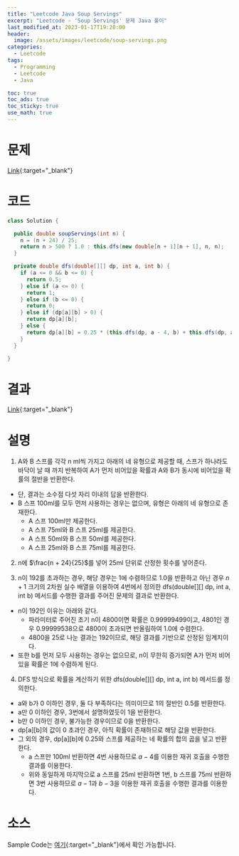 ```yaml
---
title: "Leetcode Java Soup Servings"
excerpt: "Leetcode - 'Soup Servings' 문제 Java 풀이"
last_modified_at: 2023-01-17T19:20:00
header:
  image: /assets/images/leetcode/soup-servings.png
categories:
  - Leetcode
tags:
  - Programming
  - Leetcode
  - Java

toc: true
toc_ads: true
toc_sticky: true
use_math: true
---
```

# 문제
[Link](https://leetcode.com/problems/soup-servings){:target="_blank"}

# 코드
```java
class Solution {

  public double soupServings(int n) {
    n = (n + 24) / 25;
    return n > 500 ? 1.0 : this.dfs(new double[n + 1][n + 1], n, n);
  }

  private double dfs(double[][] dp, int a, int b) {
    if (a <= 0 && b <= 0) {
      return 0.5;
    } else if (a <= 0) {
      return 1;
    } else if (b <= 0) {
      return 0;
    } else if (dp[a][b] > 0) {
      return dp[a][b];
    } else {
      return dp[a][b] = 0.25 * (this.dfs(dp, a - 4, b) + this.dfs(dp, a - 3, b - 1) + this.dfs(dp, a - 2, b - 2) + this.dfs(dp, a - 1, b - 3));
    }
  }

}
```

# 결과
[Link](https://leetcode.com/problems/soup-servings/submissions/879836198/){:target="_blank"}

# 설명
1. A와 B 스프를 각각 n ml씩 가지고 아래의 네 유형으로 제공할 때, 스프가 하나라도 바닥이 날 때 까지 반복하여 A가 먼저 비어있을 확률과 A와 B가 동시에 비어있을 확률의 절반을 반환한다.
- 단, 결과는 소수점 다섯 자리 이내의 답을 반환한다.
- B 스프 100ml를 모두 먼저 사용하는 경우는 없으며, 유형은 아래의 네 유형으로 존재한다.
  - A 스프 100ml만 제공한다.
  - A 스프 75ml와 B 스프 25ml를 제공한다.
  - A 스프 50ml와 B 스프 50ml를 제공한다.
  - A 스프 25ml와 B 스프 75ml를 제공한다.

2. n에 $\frac{n + 24}{25}$를 넣어 25ml 단위로 산정한 횟수를 넣어준다.

3. n이 192를 초과하는 경우, 해당 경우는 1에 수렴하므로 1.0을 반환하고 아닌 경우 $n + 1$ 크기의 2차원 실수 배열을 이용하여 4번에서 정의한 dfs(double[][] dp, int a, int b) 메서드를 수행한 결과를 주어진 문제의 결과로 반환한다.
- n이 192인 이유는 아래와 같다.
  - 파라미터로 주어진 초기 n이 4800이면 확률은 0.99999499이고, 4801인 경우 0.99999538으로 4800이 초과되면 반올림하여 1.0에 수렴한다.
  - 4800을 25로 나눈 결과는 192이므로, 해당 결과를 기반으로 산정된 임계치이다.
- 또한 b를 먼저 모두 사용하는 경우는 없으므로, n이 무한히 증가되면 A가 먼저 비어있을 확률은 1에 수렴하게 된다.

4. DFS 방식으로 확률을 계산하기 위한 dfs(double[][] dp, int a, int b) 메서드를 정의한다.
- a와 b가 0 이하인 경우, 둘 다 부족하다는 의미이므로 1의 절반인 0.5를 반환한다.
- a만 0 이하인 경우, 3번에서 설명하였듯이 1을 반환한다.
- b만 0 이하인 경우, 불가능한 경우이므로 0을 반환한다.
- dp[a][b]의 값이 0 초과인 경우, 아직 확률이 존재하므로 해당 값을 반환한다.
- 그 외의 경우, dp[a][b]에 0.25와 스프를 제공하는 네 확률의 합의 곱을 넣고 반환한다.
  - a 스프만 100ml 반환하면 4번 사용하므로 $a - 4$를 이용한 재귀 호출을 수행한 결과를 이용한다.
  - 위와 동일하게 마지막으로 a 스프를 25ml 반환하면 1번, b 스프를 75ml 반환하면 3번 사용하므로 $a - 1$과 $b - 3$을 이용한 재귀 호출을 수행한 결과를 이용한다.

# 소스
Sample Code는 [여기](https://github.com/GracefulSoul/leetcode/blob/master/src/main/java/gracefulsoul/problems/SoupServings.java){:target="_blank"}에서 확인 가능합니다.